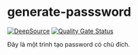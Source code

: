 # generate-passsword

[![DeepSource](https://deepsource.io/gh/vkhangstack/generate-passsword.svg/?label=active+issues&show_trend=true)](https://deepsource.io/gh/vkhangstack/generate-passsword/?ref=repository-badge)
[![Quality Gate Status](https://sonarcloud.io/api/project_badges/measure?project=vkhangstack_generate-passsword&metric=alert_status)](https://sonarcloud.io/dashboard?id=vkhangstack_generate-passsword)

Đây là một trình tạo password có chủ đích.